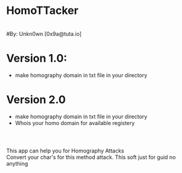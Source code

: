 # HomoTTacker
<br>
#By: Unkn0wn [0x9a@tuta.io]

# Version 1.0:
* make homography domain in txt file in your directory
# Version 2.0
* make homography domain in txt file in your directory
* Whois your homo domain for available registery
#
<br>
This app can help you for Homography Attacks<br>
Convert your char's for this method attack.
This soft just for guid no anything

<br>
